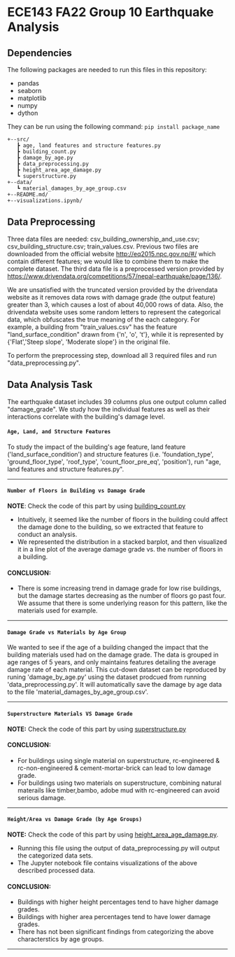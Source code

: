 # ECE143 FA22 Group 10 Earthquake Analysis
## Dependencies
The following packages are needed to run this files in this repository:

- pandas
- seaborn
- matplotlib
- numpy
- dython

They can be run using the following command: ```pip install package_name```

```
+--src/
   ┣ age, land features and structure features.py
   ┣ building_count.py
   ┣ damage_by_age.py
   ┣ data_preprocessing.py
   ┣ height_area_age_damage.py
   ┗ superstructure.py
+--data/
   ┗ material_damages_by_age_group.csv
+--README.md/
+--visualizations.ipynb/
```

## Data Preprocessing 
Three data files are needed: csv_building_ownership_and_use.csv; csv_building_structure.csv; train_values.csv. 
Previous two files are downloaded from the official website http://eq2015.npc.gov.np/#/ which contain different features; we would like to combine them to make the complete dataset. The third data file is a preprocessed version provided by https://www.drivendata.org/competitions/57/nepal-earthquake/page/136/. 

We are unsatisfied with the truncated version provided by the drivendata website as it removes data rows with damage grade (the output feature) greater than 3, which causes a lost of about 40,000 rows of data. Also, the drivendata website uses some random letters to represent the categorical data, which obfuscates the true meaning of the each category. For example, a building from "train_values.csv" has the feature "land_surface_condition" drawn from {'n', 'o', 't'}, while it is represented by {'Flat','Steep slope', 'Moderate slope'} in the original file.

To perform the preprocessing step, download all 3 required files and run "data_preprocessing.py". 

## Data Analysis Task 
The earthquake dataset includes 39 columns plus one output column called "damage_grade". We study how the individual features as well as their interactions correlate with the building's damage level. 

#### ```Age, Land, and Structure Features```

To study the impact of the building's age feature, land feature ('land_surface_condition') and structure features (i.e. 'foundation_type', 'ground_floor_type', 'roof_type', 'count_floor_pre_eq', 'position'), run "age, land features and structure features.py".

---
#### ```Number of Floors in Building vs Damage Grade```

**NOTE**: Check the code of this part by using [building_count.py](https://github.com/yongyx/ECE143_Earthquake_Analysis/blob/main/building_count.py)

* Intuitively, it seemed like the number of floors in the building could affect the damage done to the building, so we extracted that feature to conduct an analysis.
* We represented the distribution in a stacked barplot, and then visualized it in a line plot of the average damage grade vs. the number of floors in a building. 
#### CONCLUSION:
* There is some increasing trend in damage grade for low rise buildings, but the damage startes decreasing as the number of floors go past four. We assume that there is some underlying reason for this pattern, like the materials used for example.

---
#### ```Damage Grade vs Materials by Age Group```

We wanted to see if the age of a building changed the impact that the building materials used had on the damage grade. The data is grouped in age ranges of 5 years, and only maintains features detailing the average damage rate of each material. This cut-down dataset can be reproduced by runing \'damage_by_age.py\' using the dataset prodcued from running \'data_preprocessing.py\'. It will automatically save the damage by age data to the file \'material_damages_by_age_group.csv\'.

---
#### ```Superstructure Materials VS Damage Grade ```
**NOTE:** Check the code of this part by using [superstructure.py](https://github.com/yongyx/ECE143_Earthquake_Analysis/blob/main/superstructure.py)  
#### CONCLUSION:
* For buildings using single material on superstructure, rc-engineered & rc-non-engineered & cement-mortar-brick can lead to low damage grade.
* For buildings using two materials on superstructure, combining natural materails like timber,bambo, adobe mud with rc-engineered can avoid serious damage. 
---
#### ```Height/Area vs Damage Grade (by Age Groups)```

**NOTE:** Check the code of this part by using [height_area_age_damage.py](https://github.com/yongyx/ECE143_Earthquake_Analysis/blob/main/height_area_age_damage.py).
* Running this file using the output of data_preprocessing.py will output the categorized data sets.
* The Jupyter notebook file contains visualizations of the above described processed data.
#### CONCLUSION:
* Buildings with higher height percentages tend to have higher damage grades.
* Buildings with higher area percentages tend to have lower damage grades.
* There has not been significant findings from categorizing the above characterstics by age groups.

---
